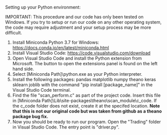 Setting up your Python environment: 

IMPORTANT: This procedure and our code has only been tested on Windows. If you try to setup or run our code on any other operating system, the code may require adjustment and your setup process may be more difficult.

1. Install Miniconda Python 3.7 for Windows: https://docs.conda.io/en/latest/miniconda.html
2. Install Visual Studio Code: https://code.visualstudio.com/download
3. Open Visual Studio Code and install the Python extension from Microsoft.
	The button to open the extensions panel is found on the left hand side.
4. Select [Miniconda Path]\python.exe as your Python interpreter.
5. Install the following packages: 
	pandas
	matplotlib
	numpy
	theano
	keras
	sklearn
	joblib
with the command "pip install [package_name]" in the Visual Studio Code terminal.
6. Find the file "scan_perform.c" as part of the project code. Insert this file in [Miniconda Path]\Lib\site-packages\theano\scan_module\c_code. If the c_code folder does not exist, create it at the specifed location. **Note that this is not our original code but was taken from github as a theano package bug fix.**
7. Now you should be ready to run our program. Open the "Trading" folder in Visual Studio Code. The entry point is "driver.py".
